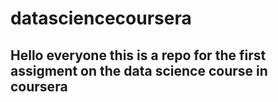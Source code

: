 # datasciencecoursera
## Hello everyone this is a repo for the first assigment on the data science course in coursera
